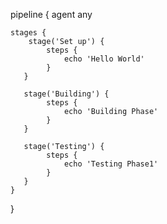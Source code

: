 pipeline {
    agent any

    stages {
        stage('Set up') {
            steps {
                echo 'Hello World'
            }
       } 
       
       stage('Building') {
            steps {
                echo 'Building Phase'
            }
       } 
    
       stage('Testing') {
            steps {
                echo 'Testing Phase1'
            }
       }
    }

} 
